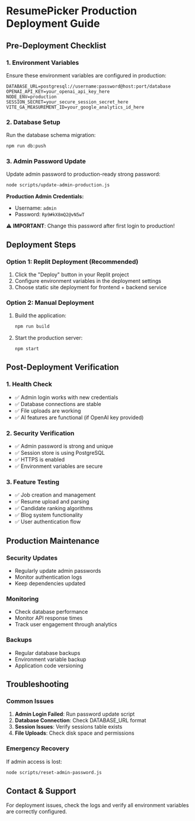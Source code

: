 # ResumePicker Production Deployment Guide

## Pre-Deployment Checklist

### 1. Environment Variables
Ensure these environment variables are configured in production:

```env
DATABASE_URL=postgresql://username:password@host:port/database
OPENAI_API_KEY=your_openai_api_key_here
NODE_ENV=production
SESSION_SECRET=your_secure_session_secret_here
VITE_GA_MEASUREMENT_ID=your_google_analytics_id_here
```

### 2. Database Setup
Run the database schema migration:
```bash
npm run db:push
```

### 3. Admin Password Update
Update admin password to production-ready strong password:
```bash
node scripts/update-admin-production.js
```

**Production Admin Credentials:**
- Username: `admin`
- Password: `Rp9#kX8mQ2@vN5wT`

⚠️ **IMPORTANT**: Change this password after first login to production!

## Deployment Steps

### Option 1: Replit Deployment (Recommended)
1. Click the "Deploy" button in your Replit project
2. Configure environment variables in the deployment settings
3. Choose static site deployment for frontend + backend service

### Option 2: Manual Deployment
1. Build the application:
   ```bash
   npm run build
   ```

2. Start the production server:
   ```bash
   npm start
   ```

## Post-Deployment Verification

### 1. Health Check
- ✅ Admin login works with new credentials
- ✅ Database connections are stable
- ✅ File uploads are working
- ✅ AI features are functional (if OpenAI key provided)

### 2. Security Verification
- ✅ Admin password is strong and unique
- ✅ Session store is using PostgreSQL
- ✅ HTTPS is enabled
- ✅ Environment variables are secure

### 3. Feature Testing
- ✅ Job creation and management
- ✅ Resume upload and parsing
- ✅ Candidate ranking algorithms
- ✅ Blog system functionality
- ✅ User authentication flow

## Production Maintenance

### Security Updates
- Regularly update admin passwords
- Monitor authentication logs
- Keep dependencies updated

### Monitoring
- Check database performance
- Monitor API response times
- Track user engagement through analytics

### Backups
- Regular database backups
- Environment variable backup
- Application code versioning

## Troubleshooting

### Common Issues
1. **Admin Login Failed**: Run password update script
2. **Database Connection**: Check DATABASE_URL format
3. **Session Issues**: Verify sessions table exists
4. **File Uploads**: Check disk space and permissions

### Emergency Recovery
If admin access is lost:
```bash
node scripts/reset-admin-password.js
```

## Contact & Support
For deployment issues, check the logs and verify all environment variables are correctly configured.